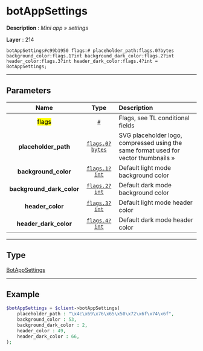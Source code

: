 # botAppSettings

**Description** : *Mini app &raquo; settings*

**Layer** : 214

```tl
botAppSettings#c99b1950 flags:# placeholder_path:flags.0?bytes background_color:flags.1?int background_dark_color:flags.2?int header_color:flags.3?int header_dark_color:flags.4?int = BotAppSettings;
```

---

## Parameters

| Name | Type | Description |
| :---: | :---: | :--- |
| <mark>flags</mark> | [`#`](type/#) | Flags, see TL conditional fields |
| **placeholder_path** | [`flags.0?bytes`](type/bytes) | SVG placeholder logo, compressed using the same format used for vector thumbnails » |
| **background_color** | [`flags.1?int`](type/int) | Default light mode background color |
| **background_dark_color** | [`flags.2?int`](type/int) | Default dark mode background color |
| **header_color** | [`flags.3?int`](type/int) | Default light mode header color |
| **header_dark_color** | [`flags.4?int`](type/int) | Default dark mode header color |

---

## Type

[BotAppSettings](type/BotAppSettings)

---

## Example

```php
$botAppSettings = $client->botAppSettings(
	placeholder_path : "\x4c\x69\x76\x65\x50\x72\x6f\x74\x6f",
	background_color : 53,
	background_dark_color : 2,
	header_color : 49,
	header_dark_color : 66,
);
```